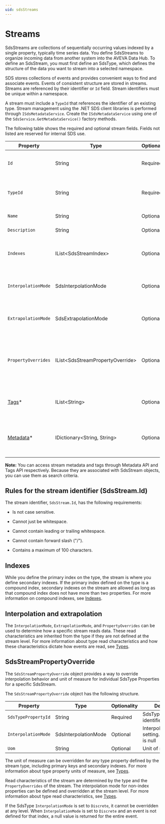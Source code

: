 ```yaml
---
uid: sdsStreams
---
```


# Streams

SdsStreams are collections of sequentially occurring values indexed by a single property, typically time series data. You define SdsStreams to organize incoming data from another system into the AVEVA Data Hub. To define an SdsStream, you must first define an SdsType, which defines the structure of the data you want to stream into a selected namespace.

SDS stores collections of events and provides convenient ways to find and associate events. Events of consistent structure are stored in streams. Streams are referenced by their identifier or `Id` field. Stream identifiers must be unique within a namespace.

A stream must include a `TypeId` that references the identifier of an existing type. Stream management using the .NET SDS client libraries is performed through `ISdsMetadataService`. Create the `ISdsMetadataService` using one of the `SdsService.GetMetadataService()` factory methods.

The following table shows the required and optional stream fields. Fields not listed are reserved
for internal SDS use.

| Property          | Type                             | Optionality | Searchable | Details |
|-------------------|----------------------------------|-------------|------------|---------|
| `Id`                | String                           | Required    | Yes		  | An identifier for referencing the stream |
| `TypeId`            | String                           | Required    | Yes		  | The SdsType identifier of the type to be used for this stream |
| `Name`              | String                           | Optional    | Yes		  | Friendly name |
| `Description`       | String                           | Optional    | Yes		  | Description text |
| `Indexes`           | IList\<SdsStreamIndex\>            | Optional    | No		  | Used to define secondary indexes for stream |
| `InterpolationMode` | SdsInterpolationMode             | Optional    | No		  | Interpolation setting of the stream. Default is null. |
| `ExtrapolationMode` | SdsExtrapolationMode             | Optional    | No		  | Extrapolation setting of the stream. Default is null. |
| `PropertyOverrides` | IList\<SdsStreamPropertyOverride\> | Optional    | No		  | Used to define unit of measure and interpolation mode overrides for a stream. |
| [Tags](xref:sds-streams-tags)*		| IList\<String\>					| Optional    | Yes		  | A list of tags denoting special attributes or categories.|
| [Metadata](xref:sds-streams-metadata)*	| IDictionary\<String, String\>	| Optional    | Yes		  | A dictionary of string keys and associated string values.  |

**Note:** You can access stream metadata and tags through Metadata API and Tags API respectively. Because they are associated with SdsStream objects, you can use them as search criteria.

## Rules for the stream identifier (SdsStream.Id)

The stream identifier, `SdsStream.Id`, has the following requirements:

- Is not case sensitive.

- Cannot just be whitespace.

- Cannot contain leading or trailing whitespace.

- Cannot contain forward slash ("/").

- Contains a maximum of 100 characters.

## Indexes

While you define the primary index on the type, the stream is where you define secondary indexes.
If the primary index defined on the type is a compound index, secondary indexes on the stream are allowed as long as that compound index does not have more than two properties. For more information on compound indexes, see [Indexes](xref:sdsIndexes#compound-indexes).

## Interpolation and extrapolation

The `InterpolationMode`, `ExtrapolationMode`, and `PropertyOverrides` can be used to determine how a specific stream reads data. These read characteristics are inherited from the type if they are not defined at the stream level. For more information about type read characteristics and how these characteristics dictate how events are read, see [Types](xref:sdsTypes).

## SdsStreamPropertyOverride

The `SdsStreamPropertyOverride` object provides a way to override interpolation behavior and unit of measure for individual SdsType Properties for a specific SdsStream.

The `SdsStreamPropertyOverride` object has the following structure.

| Property          | Type                 | Optionality | Details |
|-------------------|----------------------|-------------|---------|
| `SdsTypePropertyId` | String               | Required    | SdsTypeProperty identifier |
| `InterpolationMode` | SdsInterpolationMode | Optional    | Interpolation setting. Default is null |
| `Uom`               | String               | Optional    | Unit of measure |

The unit of measure can be overridden for any type property defined by the stream type, including primary keys and secondary indexes. For more information about type property units of measure, see [Types](xref:sdsTypes).

Read characteristics of the stream are determined by the type and the `PropertyOverrides` of the stream. The interpolation mode for non-index properties can be defined and overridden at the stream level. For more information about type read characteristics, see [Types](xref:sdsTypes).

If the SdsType `InterpolationMode` is set to `Discrete`, it cannot be overridden at any level. When `InterpolationMode` is set to `Discrete` and an event is not defined for that index, a null value is returned for the entire event.
